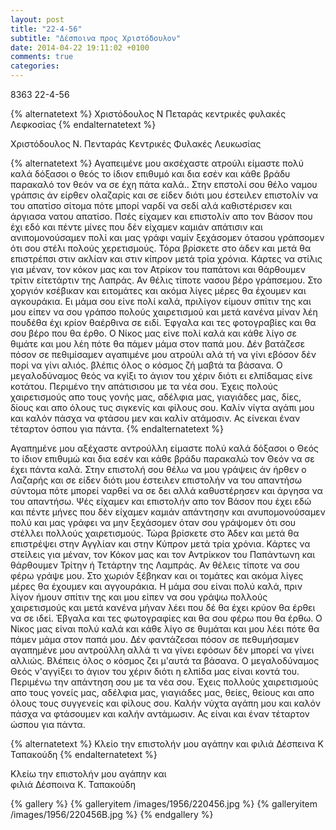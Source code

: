 ```yaml
---
layout: post
title: "22-4-56"
subtitle: "Δέσποινα προς Χριστόδουλον"
date: 2014-04-22 19:11:02 +0100
comments: true
categories:
---
```


8363  22-4-56

{% alternatetext %}
Χριστόδουλος Ν Πεταράς
κεντρικές φυλακές Λεφκοσίας
{% endalternatetext %}

Χριστόδουλος Ν. Πενταράς
Κεντρικές Φυλακές Λευκωσίας

{% alternatetext %}
Αγαπειμένε μου ακσέχαστε ατρούλι είμαστε πολύ καλά δόξασοι ο θεός το ίδιον επιθυμό και δια εσέν και κάθε βράδυ παρακαλό τον θεόν να σε έχη πάτα καλά.. Στην επστολί σου θέλο ναμου γράπσις άν είρθεν ολαζαρίς και σε είδεν διότι μου έστειλεν επιστολίν να του απατίσο σίτομα πότε μπορί ναρδί να σεδί αλά καθιστέρισεν και άργιασα νατου απατίσο. Πσές είχαμεν και επιστολίν απο τον Βάσον που έχι εδό και πέντε μίνες που δέν είχαμεν καμιάν απάτισιν και ανιπομονούσαμεν πολί και μας γράφι ναμίν ξεχάσομεν ότασου γράπσομεν ότι σου στέλι πολούς χερετισμούς. Τόρα βρίσκετε στο άδεν και μετά θα επιστρέπσι στιν ακλίαν και στιν κίπρον μετά τρία χρόνια. Κάρτες να στίλις για μέναν, τον κόκον μας και τον Ατρίκον του παπάτονι και θάρθουμεν τρίτιν είτετάρτιν της Λαπράς. Αν θέλις τίποτε νασου βέρο γράπσεμου. Στο χοργιόν κσέβικαν και ειτομάτες και ακόμα λίγες μέρες θα έχουμεν και αγκουράκια. Ει μάμα σου είνε πολί καλά, πριλίγον είμουν σπίτιν της και μου είπεν να σου γράπσο πολούς χαιρετισμού και μετά κανένα μίναν λέη πουδέθα έχι κρίον θαέρθινα σε ειδί.
Έφγαλα και τες φοτογραβίες και θα σου βέρο που θα έρθο. Ο Νίκος μας είνε πολί καλά και κάθε λίγο σε θιμάτε και μου λέη πότε θα πάμεν μάμα στον παπά μου. Δέν βατάζεσε πόσον σε πεθιμίσαμεν αγαπιμένε μου ατρούλι αλά τή να γίνι εβόσον δέν πορί να γίνι αλιός. βλέπις όλος ο κόσμος ζή μαβτά τα βάσανα. Ο μεγαλοδύναμος θεός να κγίξι το άγιον του χέριν διότι ει ελπίδαμας είνε κοτάτου. Περιμένο την απάτισισου με τα νέα σου. Έχεις πολούς χαιρετισμούς απο τους γονής μας, αδέλφια μας, γιαγιάδες μας, δίες, δίους και απο όλους τυς σιγκενίς και φίλους σου. Καλίν νίγτα αγάπι μου και καλόν πάσχα να φτάσου μεν και καλίν ατάμοσιν. Ας είνεκαι έναν τέταρτον όσπου για πάντα.
{% endalternatetext %}

Αγαπημένε μου αξέχαστε αντρούλλη είμαστε πολύ καλά δόξασοι ο Θεός το ίδιον επιθυμώ και δια εσέν και κάθε βράδυ παρακαλώ τον Θεόν να σε έχει πάντα καλά. Στην επιστολή σου θέλω να μου γράψεις άν ήρθεν ο Λαζαρής και σε είδεν διότι μου έστειλεν επιστολήν να του απαντήσω σύντομα πότε μπορεί ναρθεί να σε δει αλλά καθυστέρησεν και άργησα να του απαντήσω. Ψές είχαμεν και επιστολήν απο τον Βάσον που έχει εδώ και πέντε μήνες που δέν είχαμεν καμιάν απάντησην και ανυπομονούσαμεν πολύ και μας γράφει να μην ξεχάσομεν όταν σου γράψομεν ότι σου στέλλει πολλούς χαιρετισμούς. Τώρα βρίσκετε στο Άδεν και μετά θα επιστρέψει στην Αγγλίαν και στην Κύπρον μετά τρία χρόνια. Κάρτες να στείλεις για μέναν, τον Κόκον μας και τον Αντρίκκον του Παπάντωνη και θάρθουμεν Τρίτην ή Τετάρτην της Λαμπράς. Αν θέλεις τίποτε να σου φέρω γράψε μου. Στο χωριόν ξέβηκαν και οι τομάτες και ακόμα λίγες μέρες θα έχουμεν και αγγουράκια. Η μάμα σου είναι πολύ καλά, πριν λίγον ήμουν σπίτιν της και μου είπεν να σου γράψω πολλούς χαιρετισμούς και μετά κανένα μήναν λέει που δέ θα έχει κρύον θα έρθει να σε ιδεί.
Έβγαλα και τες φωτογραφίες και θα σου φέρω που θα έρθω. Ο Νίκος μας είναι πολύ καλά και κάθε λίγο σε θυμάται και μου λέει πότε θα πάμεν μάμα στον παπά μου. Δέν φαντάζεσαι πόσον σε πεθυμήσαμεν αγαπημένε μου αντρούλλη αλλά τι να γίνει εφόσων δέν μπορεί να γίνει αλλιώς. Βλέπεις όλος ο κόσμος ζει μ'αυτά τα βάσανα. Ο μεγαλοδύναμος Θεός ν'αγγίξει το άγιον του χέριν διότι η ελπίδα μας είναι κοντά του. Περιμένω την απάντηση σου με τα νέα σου. Έχεις πολλούς χαιρετισμούς απο τους γονείς μας, αδέλφια μας, γιαγιάδες μας, θείες, θείους και απο όλους τους συγγενείς και φίλους σου. Καλήν νύχτα αγάπη μου και καλόν πάσχα να φτάσουμεν και καλήν αντάμωσιν. Ας είναι και έναν τέταρτον ώσπου για πάντα.

{% alternatetext %}
Κλείο την επιστολήν μου αγάπην και
φιλιά Δέσπεινα Κ Ταπακούδη
{% endalternatetext %}

Κλείω την επιστολήν μου αγάπην και<br/>
φιλιά Δέσποινα Κ. Ταπακούδη

{% gallery %}
  {% galleryitem /images/1956/220456.jpg %}
  {% galleryitem /images/1956/220456B.jpg %}
{% endgallery %}

